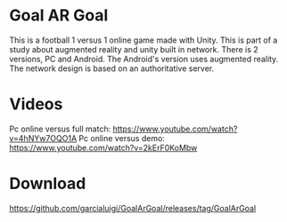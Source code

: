 # Goal AR Goal
This is a football 1 versus 1 online game made with Unity.
This is part of a study about augmented reality and unity built in network.
There is 2 versions, PC and Android. The Android's version uses augmented reality.
The network design is based on an authoritative server.

# Videos
Pc online versus full match: https://www.youtube.com/watch?v=4hNYw7OQO1A
Pc online versus demo: https://www.youtube.com/watch?v=2kErF0KoMbw

# Download
https://github.com/garcialuigi/GoalArGoal/releases/tag/GoalArGoal
